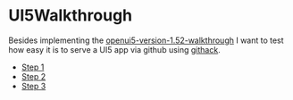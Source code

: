 # UI5Walkthrough

Besides implementing the [openui5-version-1.52-walkthrough](https://openui5.hana.ondemand.com/1.52.9/#/topic/2d3eb2f322ea4a82983c1c62a33ec4ae.html) 
I want to test how easy it is to serve a UI5 app via github using [githack](https://raw.githack.com/). 

* [Step 1](https://rawcdn.githack.com/adevel/UI5Walkthrough/step1/webapp/index.html)
* [Step 2](https://rawcdn.githack.com/adevel/UI5Walkthrough/step2/webapp/index.html)
* [Step 3](https://rawcdn.githack.com/adevel/UI5Walkthrough/step3/webapp/index.html)